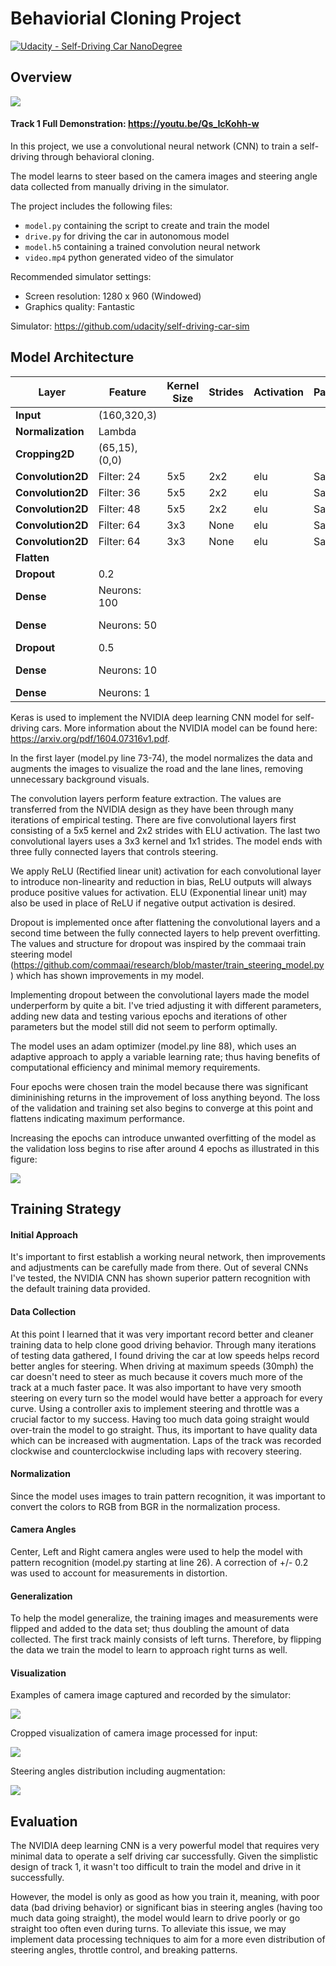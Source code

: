 # Behaviorial Cloning Project

[![Udacity - Self-Driving Car NanoDegree](https://s3.amazonaws.com/udacity-sdc/github/shield-carnd.svg)](http://www.udacity.com/drive)

Overview
---

<img src="./examples/video.gif">

#### Track 1 Full Demonstration: https://youtu.be/Qs_IcKohh-w

In this project, we use a convolutional neural network (CNN) to train a self-driving through behavioral cloning.  

The model learns to steer based on the camera images and steering angle data collected from manually driving in the simulator.  

The project includes the following files:

* `model.py` containing the script to create and train the model
* `drive.py` for driving the car in autonomous model
* `model.h5` containing a trained convolution neural network
* `video.mp4` python generated video of the simulator

Recommended simulator settings:
* Screen resolution: 1280 x 960 (Windowed)
* Graphics quality: Fantastic

Simulator: https://github.com/udacity/self-driving-car-sim

Model Architecture
---

 Layer            | Feature     |Kernel Size| Strides | Activation | Padding| Type |
------------------|-------------|-----------|---------|------------|--------|------|
**Input**         |(160,320,3)  |           |         |            |        |Input
**Normalization** |Lambda       |           |         |            |        |Preprocess
**Cropping2D**    |(65,15),(0,0)|           |         |            |        |Preprocess
**Convolution2D** |Filter: 24   |    5x5    |   2x2   |   elu      |   Same |Convolutional
**Convolution2D** |Filter: 36   |    5x5    |   2x2   |   elu      |   Same |Convolutional
**Convolution2D** |Filter: 48   |    5x5    |   2x2   |   elu      |   Same |Convolutional
**Convolution2D** |Filter: 64   |    3x3    |   None  |   elu      |   Same |Convolutional
**Convolution2D** |Filter: 64   |    3x3    |   None  |   elu      |   Same |Convolutional
**Flatten**       |             |           |         |            |        |
**Dropout**       |0.2          |           |         |            |        |
**Dense**         |Neurons: 100 |           |         |            |        |Fully Connected
**Dense**         |Neurons: 50  |           |         |            |        |Fully Connected
**Dropout**       |0.5          |
**Dense**         |Neurons: 10  |           |         |            |        |Fully Connected
**Dense**         |Neurons: 1   |           |         |            |        |Output


Keras is used to implement the NVIDIA deep learning CNN model for self-driving cars.  More information about the NVIDIA model can be found here: https://arxiv.org/pdf/1604.07316v1.pdf.

In the first layer (model.py line 73-74), the model  normalizes the data and augments the images to visualize the road and the lane lines, removing unnecessary background visuals.  

The convolution layers perform feature extraction. The values are transferred from the NVIDIA design as they have been through many iterations of empirical testing.  There are five convolutional layers first consisting of a 5x5 kernel and 2x2 strides with ELU activation.  The last two convolutional layers uses a 3x3 kernel and 1x1 strides.  The model ends with three fully connected layers that controls steering.  

We apply ReLU (Rectified linear unit) activation for each convolutional layer to introduce non-linearity and reduction in bias, ReLU outputs will always produce positive values for activation. ELU (Exponential linear unit) may also be used in place of ReLU if negative output activation is desired.   

Dropout is implemented once after flattening the convolutional layers and a second time between the fully connected layers to help prevent overfitting.  The values and structure for dropout was inspired by the commaai train steering model (https://github.com/commaai/research/blob/master/train_steering_model.py) which has shown improvements in my model.  

Implementing dropout between the convolutional layers made the model underperform by quite a bit.  I've tried adjusting it with different parameters, adding new data and testing various epochs and iterations of other parameters but the model still did not seem to perform optimally.  

The model uses an adam optimizer (model.py line 88), which uses an adaptive approach to apply a variable learning rate; thus having benefits of computational efficiency and minimal memory requirements.

Four epochs were chosen train the model because there was significant dimininishing returns in the improvement of loss anything beyond.  The loss of the validation and training set also begins to converge at this point and flattens indicating maximum performance.  

Increasing the epochs can introduce unwanted overfitting of the model as the validation loss begins to rise after around 4 epochs as illustrated in this figure:

<img src="./examples/loss-5-epochs.png">


Training Strategy
---

#### Initial Approach

It's important to first establish a working neural network, then improvements and adjustments can be carefully made from there.  Out of several CNNs I've tested, the NVIDIA CNN has shown superior pattern recognition with the default training data provided.  

#### Data Collection

At this point I learned that it was very important record better and cleaner training data to help clone good driving behavior.  Through many iterations of testing data gathered, I found driving the car at low speeds helps record better angles for steering.  When driving at maximum speeds (30mph) the car doesn't need to steer as much because it covers much more of the track at a much faster pace.  It was also important to have very smooth steering on every turn so the model would have better a approach for every curve.  Using a controller axis to implement steering and throttle was a crucial factor to my success.  Having too much data going straight would over-train the model to go straight.  Thus, its important to have quality data which can be increased with augmentation.  Laps of the track was recorded clockwise and counterclockwise including laps with recovery steering.

#### Normalization

Since the model uses images to train pattern recognition, it was important to convert the colors to RGB from BGR in the normalization process.  

#### Camera Angles

Center, Left and Right camera angles were used to help the model with pattern recognition (model.py starting at line 26).  A correction of +/- 0.2 was used to account for measurements in distortion.  

#### Generalization

To help the model generalize, the training images and measurements were flipped and added to the data set; thus doubling the amount of data collected.  The first track mainly consists of left turns. Therefore, by flipping the data we train the model to learn to approach right turns as well.  

#### Visualization

Examples of camera image captured and recorded by the simulator:

<img src="./examples/camera.png">

Cropped visualization of camera image processed for input:

<img src="./examples/cropped.png">

Steering angles distribution including augmentation:

<img src="./examples/hist.png">

Evaluation
---

The NVIDIA deep learning CNN is a very powerful model that requires very minimal data to operate a self driving car successfully.  Given the simplistic design of track 1, it wasn't too difficult to train the model and drive in it successfully.  

However, the model is only as good as how you train it, meaning, with poor data (bad driving behavior) or significant bias in steering angles (having too much data going straight), the model would learn to drive poorly or go straight too often even during turns.  To alleviate this issue, we may implement data processing techniques to aim for a more even distribution of steering angles, throttle control, and breaking patterns.  

